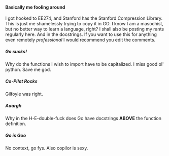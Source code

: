 #### Basically me fooling around
I got hooked to EE274, and Stanford has the Stanford Compression Library. This is just me shamelessly trying to copy it in GO. I know I am a masochist, but no better way to learn a language, right?
I shall also be posting my rants regularly here. And in the docstrings. If you want to use this for anything even remotely _professional_ I would recommend you edit the comments.
##### Go sucks!
Why do the functions I wish to import have to be capitalized. I miss good ol' python. Save me god.
##### Co-Pilot Rocks
Gilfoyle was right. 
##### Aaargh
Why in the H-E-double-fuck does Go have docstrings **ABOVE** the function definition. 
##### Go is Goo
No context, go fys. Also copilor is sexy.
